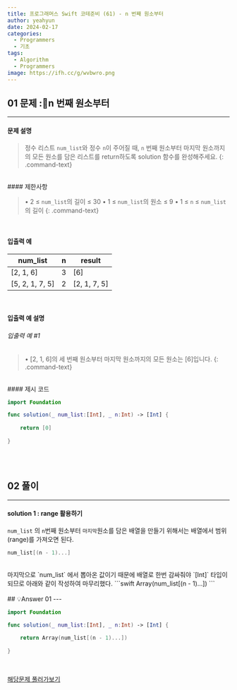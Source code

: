```yaml
---
title: 프로그래머스 Swift 코테준비 (61) - n 번째 원소부터
author: yeahyun
date: 2024-02-17
categories:
  - Programmers
  - 기초
tags:
  - Algorithm
  - Programmers
image: https://ifh.cc/g/wvbwro.png
---
```

## 01 문제 :n 번째 원소부터
---
#### 문제 설명

>정수 리스트 `num_list`와 정수 `n`이 주어질 때, `n` 번째 원소부터 마지막 원소까지의 모든 원소를 담은 리스트를 return하도록 solution 함수를 완성해주세요.
{: .command-text}

<BR>
#### 제한사항

>• 2 ≤ `num_list`의 길이 ≤ 30
>• 1 ≤ `num_list`의 원소 ≤ 9
>• 1 ≤ `n` ≤ `num_list`의 길이
{: .command-text}
<BR>

#### 입출력 예

|num_list|n|result|
|---|---|---|
|[2, 1, 6]|3|[6]|
|[5, 2, 1, 7, 5]|2|[2, 1, 7, 5]|

<BR>

#### 입출력 예 설명

###### 입출력 예 #1

>• [2, 1, 6]의 세 번째 원소부터 마지막 원소까지의 모든 원소는 [6]입니다.
{: .command-text}




<br>
#### 제시 코드

```swift
import Foundation

func solution(_ num_list:[Int], _ n:Int) -> [Int] {
    
	return [0]
    
}
```

<br>
<br>

## 02 풀이 
---

#### solution 1 : range 활용하기

`num_list` 의 `n`번째 원소부터 `마지막`원소를 담은 배열을 만들기 위해서는 배열에서 범위(range)를 가져오면 된다. 

```swift
num_list[(n - 1)...]
```

<br>
마지막으로 `num_list` 에서 뽑아온 값이기 때문에 배열로 한번 감싸줘야 `[Int]` 타입이 되므로 아래와 같이 작성하여 마무리했다.
```swift
Array(num_list[(n - 1)...])
```


<br>
<br>
## 💡Answer 01
---

```swift
import Foundation

func solution(_ num_list:[Int], _ n:Int) -> [Int] {
    
    return Array(num_list[(n - 1)...])
    
}
```

<br>

[해당문제 풀러가보기](https://school.programmers.co.kr/learn/courses/30/lessons/181892)